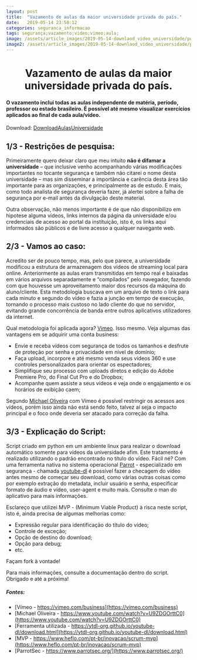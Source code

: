 ```yaml
---
layout: post
title:  "Vazamento de aulas da maior universidade privada do país."
date:   2019-05-14 23:50:12
categories: seguranca_informacao
tags: segurança;vazamento;video;vimeo;aula;
image: /assets/article_images/2019-05-14-downlaod_video_universidade/post_universidade_desktop.jpg
image2: /assets/article_images/2019-05-14-downlaod_video_universidade/post_universidade_desktop.jpg
---
```

#	<center>Vazamento de aulas da maior universidade privada do país.</center>


####	O vazamento inclui todas as aulas independente de matéria, período, professor ou estado brasileiro. É possível até mesmo visualizar exercícios aplicados ao final de cada aula/vídeo.

> 

Download: [DownloadAulasUniversidade](https://github.com/jonathanscheibel/DownloadAulasUniversidade)

## 1/3 - Restrições de pesquisa:
Primeiramente quero deixar claro que meu intuito **não é difamar a universidade** – que inclusive venho acompanhando várias modificações importantes no tocante segurança e também não citarei o nome desta universidade – mas sim disseminar a importância e carência desta área tão importante para as organizações, e principalmente as de estudo. E mais, como todo analista de segurança deveria fazer, já alertei sobre a falha de segurança por e-mail antes da divulgação deste material.

Outra observação, não menos importante é de que não disponibilizo em hipotese alguma vídeos, links internos da página da universidade e/ou credenciais de acesso ao portal da instituição, isto é, os links aqui informados são públicos e de livre acesso a qualquer navegante web.

## 2/3 - Vamos ao caso:
Acredito ser de pouco tempo, mas, pelo que parece, a universidade modificou a estrutura de armazenagem dos vídeos de streaming local para online. Anteriormente as aulas eram transmitidas em tempo real e baixadas em vários arquivos separadamente e “compilados” pelo navegador, fazendo com que houvesse um aproveitamento maior dos recursos da máquina do aluno/cliente. Esta metodologia buscava em um arquivo de texto o link para cada minuto e segundo do vídeo e fazia a junção em tempo de execução, tornando o processo mais custoso no lado cliente do que no servidor, evitando grande concorrência de banda entre outros aplicativos utilizadores da internet.

Qual metodologia foi aplicada agora? [Vimeo](https://www.vimeo.com). Isso mesmo. 
Veja algumas das vantagens em se adquirir uma conta business:
- Envie e receba vídeos com segurança de todos os tamanhos e desfrute de proteção por senha e privacidade em nível de domínio;
- Faça upload, incorpore e até mesmo venda seus vídeos 360 e use controles personalizados para orientar os espectadores;    
- Simplifique seu processo com uploads diretos e edição do Adobe Premiere Pro, do Final Cut Pro e do Dropbox;    
- Acompanhe quem assiste a seus vídeos e veja onde o engajamento e os horários de exibição caem;
   
Segundo [Michael Oliveira](https://www.youtube.com/watch?v=U9ZDGOrttC0) com Vímeo é possível restringir os acessos aos vídeos, porém isso ainda não está sendo feito, talvez aí seja o impacto principal e o foco onde deveria ser atacado para correção da falha.

## 3/3 - Explicação do Script:
Script criado em python em um ambiente linux para realizar o download automático somente para vídeos da universidade afim. Este tratamento é realizado utilizando o padrão encontrado no título do vídeo. Fácil né?
Com uma ferramenta nativa no sistema operacional [Parrot](https://www.parrotsec.org/) - especializado em segurança - chamada [youtube-dl](https://ytdl-org.github.io/youtube-dl/download.html) é possível fazer a checagem do vídeo antes mesmo de começar seu download, como várias outras coisas como por exemplo extração do metadata, incluir usuário e senha, especificar formato de áudio e vídeo, user-agent e muito mais. Consulte o man do aplicativo para mais informações.

Esclareço que utilizei MVP - (Minimum Viable Product) à risca neste script, isto é, ainda precisa de algumas melhorias como: 
- Expressão regular para identificação do título do vídeo;
- Controle de exceção;
- Opção de destino do download;
- Opção para debug;
- etc.

Façam fork à vontade!

Para mais informações, consulte a documentação dentro do script.
Obrigado e até a próxima!

##### Fontes:
- [Vímeo - https://vimeo.com/business](https://vimeo.com/business)
- [Michael Oliveira - https://www.youtube.com/watch?v=U9ZDGOrttC0](https://www.youtube.com/watch?v=U9ZDGOrttC0)
- [Ferramenta utilizada - https://ytdl-org.github.io/youtube-dl/download.html](https://ytdl-org.github.io/youtube-dl/download.html)
- [MVP - https://www.heflo.com/pt-br/inovacao/scrum-mvp](https://www.heflo.com/pt-br/inovacao/scrum-mvp)
- [ParrotSec - https://www.parrotsec.org/](https://www.parrotsec.org/)
